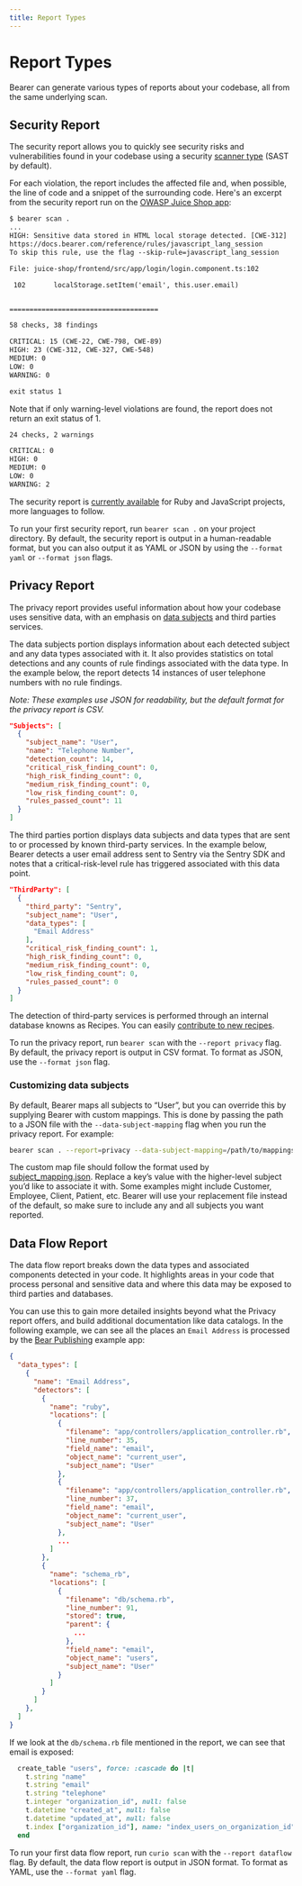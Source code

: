 ```yaml
---
title: Report Types
---
```


# Report Types

Bearer can generate various types of reports about your codebase, all from the same underlying scan.

## Security Report

The security report allows you to quickly see security risks and vulnerabilities found in your codebase using a security [scanner type](/explanations/scanners) (SAST by default). 

For each violation, the report includes the affected file and, when possible, the line of code and a snippet of the surrounding code. Here's an excerpt from the security report run on the [OWASP Juice Shop app](https://github.com/juice-shop/juice-shop):

```txt
$ bearer scan .
...
HIGH: Sensitive data stored in HTML local storage detected. [CWE-312]
https://docs.bearer.com/reference/rules/javascript_lang_session
To skip this rule, use the flag --skip-rule=javascript_lang_session

File: juice-shop/frontend/src/app/login/login.component.ts:102

 102       localStorage.setItem('email', this.user.email)


=====================================

58 checks, 38 findings

CRITICAL: 15 (CWE-22, CWE-798, CWE-89)
HIGH: 23 (CWE-312, CWE-327, CWE-548)
MEDIUM: 0
LOW: 0
WARNING: 0

exit status 1
```

Note that if only warning-level violations are found, the report does not return an exit status of 1.

```txt
24 checks, 2 warnings

CRITICAL: 0
HIGH: 0
MEDIUM: 0
LOW: 0
WARNING: 2

```

The security report is [currently available](/reference/supported-languages/) for Ruby and JavaScript projects, more languages to follow.

To run your first security report, run `bearer scan .` on your project directory. By default, the security report is output in a human-readable format, but you can also output it as YAML or JSON by using the `--format yaml` or `--format json` flags.

## Privacy Report

The privacy report provides useful information about how your codebase uses sensitive data, with an emphasis on [data subjects](https://ico.org.uk/for-organisations/sme-web-hub/key-data-protection-terms-you-need-to-know/#datasubject) and third parties services.

The data subjects portion displays information about each detected subject and any data types associated with it. It also provides statistics on total detections and any counts of rule findings associated with the data type. In the example below, the report detects 14 instances of user telephone numbers with no rule findings.

_Note: These examples use JSON for readability, but the default format for the privacy report is CSV._

```json
"Subjects": [
  {
    "subject_name": "User",
    "name": "Telephone Number",
    "detection_count": 14,
    "critical_risk_finding_count": 0,
    "high_risk_finding_count": 0,
    "medium_risk_finding_count": 0,
    "low_risk_finding_count": 0,
    "rules_passed_count": 11
  }
]
```


The third parties portion displays data subjects and data types that are sent to or processed by known third-party services. In the example below, Bearer detects a user email address sent to Sentry via the Sentry SDK and notes that a critical-risk-level rule has triggered associated with this data point.

```json
"ThirdParty": [
  {
    "third_party": "Sentry",
    "subject_name": "User",
    "data_types": [
      "Email Address"
    ],
    "critical_risk_finding_count": 1,
    "high_risk_finding_count": 0,
    "medium_risk_finding_count": 0,
    "low_risk_finding_count": 0,
    "rules_passed_count": 0
  }
]
```

The detection of third-party services is performed through an internal database knowns as Recipes. You can easily [contribute to new recipes](/contributing/recipes/).

To run the privacy report, run `bearer scan` with the `--report privacy` flag. By default, the privacy report is output in CSV format. To format as JSON, use the `--format json` flag.

### Customizing data subjects

By default, Bearer maps all subjects to “User”, but you can override this by supplying Bearer with custom mappings. This is done by passing the path to a JSON file with the `--data-subject-mapping` flag when you run the privacy report. For example:

```bash
bearer scan . --report=privacy --data-subject-mapping=/path/to/mappings.json
```

The custom map file should follow the format used by [subject_mapping.json]({{meta.sourcePath}}/blob/main/pkg/classification/db/subject_mapping.json). Replace a key’s value with the higher-level subject you’d like to associate it with. Some examples might include Customer, Employee, Client, Patient, etc. Bearer will use your replacement file instead of the default, so make sure to include any and all subjects you want reported.

## Data Flow Report

The data flow report breaks down the data types and associated components detected in your code. It highlights areas in your code that process personal and sensitive data and where this data may be exposed to third parties and databases.

You can use this to gain more detailed insights beyond what the Privacy report offers, and build additional documentation like data catalogs. In the following example, we can see all the places an `Email Address` is processed by the [Bear Publishing](https://github.com/Bearer/bear-publishing) example app:

```json
{
  "data_types": [
    {
      "name": "Email Address",
      "detectors": [
        {
          "name": "ruby",
          "locations": [
            {
              "filename": "app/controllers/application_controller.rb",
              "line_number": 35,
              "field_name": "email",
              "object_name": "current_user",
              "subject_name": "User"
            },
            {
              "filename": "app/controllers/application_controller.rb",
              "line_number": 37,
              "field_name": "email",
              "object_name": "current_user",
              "subject_name": "User"
            },
            ...
          ]
        },
        {
          "name": "schema_rb",
          "locations": [
            {
              "filename": "db/schema.rb",
              "line_number": 91,
              "stored": true,
              "parent": {
                ...
              },
              "field_name": "email",
              "object_name": "users",
              "subject_name": "User"
            }
          ]
        }
      ]
    },
  ]
}
```

If we look at the `db/schema.rb` file mentioned in the report, we can see that email is exposed:
```ruby
  create_table "users", force: :cascade do |t|
    t.string "name"
    t.string "email"
    t.string "telephone"
    t.integer "organization_id", null: false
    t.datetime "created_at", null: false
    t.datetime "updated_at", null: false
    t.index ["organization_id"], name: "index_users_on_organization_id"
  end
```

To run your first data flow report, run `curio scan` with the `--report dataflow` flag. By default, the data flow report is output in JSON format. To format as YAML, use the `--format yaml` flag.